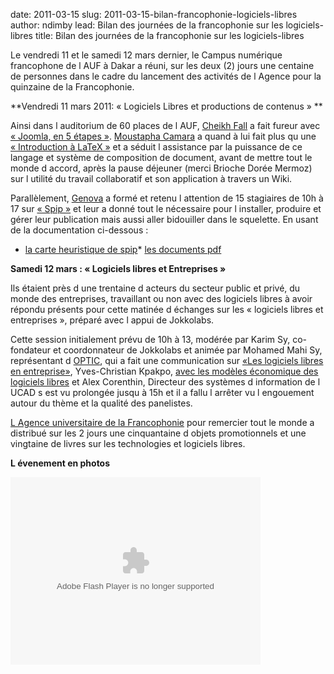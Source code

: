 date: 2011-03-15
slug: 2011-03-15-bilan-francophonie-logiciels-libres
author: ndimby
lead: Bilan des journées de la francophonie sur les logiciels-libres
title: Bilan des journées de la francophonie sur les logiciels-libres
    

Le vendredi 11 et le samedi 12 mars dernier, le Campus numérique francophone de l AUF à Dakar a réuni, sur les deux (2) jours une centaine de personnes dans le cadre du lancement des activités de l Agence pour la quinzaine de la Francophonie. 

**Vendredi 11 mars 2011: « Logiciels Libres et productions de contenus » **

Ainsi dans l auditorium de 60 places de l AUF, [Cheikh Fall](http://twitter.com/cypher007) a fait fureur avec [« Joomla, en 5 étapes »](/media/11mars2011/Joomla_DakarLug.pdf). [Moustapha Camara](http://twitter.com/mmkmou) a quand à lui fait plus qu une [« Introduction à LaTeX »](/media/11mars2011/presentation_latex.pdf) et a séduit l assistance par la puissance de ce langage et système de composition de document, avant de mettre tout le monde d accord, après la pause déjeuner (merci Brioche Dorée Mermoz) sur l utilité du travail collaboratif et son application à travers un Wiki.

Parallèlement, [Genova](http://twitter.com/dofbi) a formé et retenu l attention de 15 stagiaires de 10h à 17 sur [« Spip »](http://www.spip.net) et leur a donné tout le nécessaire pour l installer, produire et gérer leur publication mais aussi aller bidouiller dans le squelette. En usant de la documentation ci-dessous :

*   [la carte heuristique de spip](http://www.dofbi.com/mindmapping/spip/)*   [les documents pdf](https://github.com/Dakarlug/spip?locale=fr)

**Samedi 12 mars : « Logiciels libres et Entreprises »**

Ils étaient près d une trentaine d acteurs du secteur public et privé, du monde des entreprises, travaillant ou non avec des logiciels libres à avoir répondu présents pour cette matinée d échanges sur les « logiciels libres et entreprises », préparé avec l appui de Jokkolabs. 

Cette session initialement prévu de 10h  à 13, modérée par Karim Sy, co-fondateur et coordonnateur de Jokkolabs et  animée par Mohamed Mahi Sy, représentant d  [OPTIC](http://www.optic.sn), qui a fait une communication sur [«Les logiciels libres en entreprise»](/media/11mars2011/LogicielLibreEntreprise.pdf), Yves-Christian Kpakpo, [ avec les modèles économique des logiciels libres](/media/11mars2011/Presentation_Modeles_Economique_Logicilel_Libre.pdf) et Alex Corenthin, Directeur des systèmes d information de l UCAD s est vu prolongée jusqu à 15h et il a fallu l arrêter vu l engouement autour du thème et la qualité des panelistes.

[L Agence universitaire de la Francophonie](http://www.auf.org) pour remercier tout le monde a distribué sur les 2 jours une cinquantaine d objets promotionnels et une vingtaine de livres sur les technologies et logiciels libres.

**L évenement en photos**

<object width="400" height="300"> <param name="flashvars" value="offsite=true&amp;lang=en-us&amp;page_show_url=%2Fphotos%2Fnd1mbee%2Fsets%2F72157626250569088%2Fshow%2F&amp;page_show_back_url=%2Fphotos%2Fnd1mbee%2Fsets%2F72157626250569088%2F&amp;set_id=72157626250569088&amp;jump_to="> <param name="movie" value="http://www.flickr.com/apps/slideshow/show.swf?v=71649"> <param name="allowFullScreen" value="true"><embed type="application/x-shockwave-flash" src="http://www.flickr.com/apps/slideshow/show.swf?v=71649" allowfullscreen="true" flashvars="offsite=true&amp;lang=en-us&amp;page_show_url=%2Fphotos%2Fnd1mbee%2Fsets%2F72157626250569088%2Fshow%2F&amp;page_show_back_url=%2Fphotos%2Fnd1mbee%2Fsets%2F72157626250569088%2F&amp;set_id=72157626250569088&amp;jump_to=" width="400" height="300"></object>

    